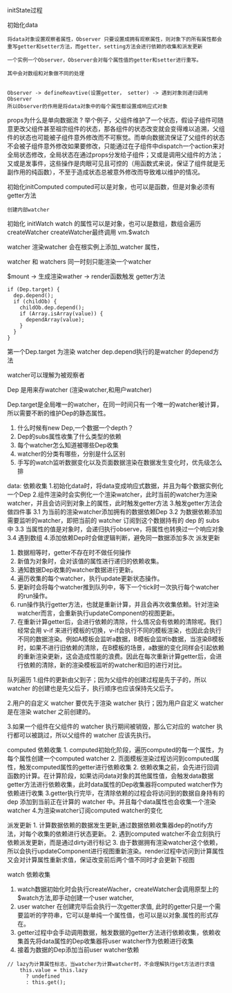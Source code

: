 initState过程
  
  初始化data


    将data对象设置观察者属性，Observer 只要设置成拥有观察属性，则对象下的所有属性都会重写getter和setter方法，而getter，setting方法会进行依赖的收集和派发更新
  
    一个实例一个Observer，Observer会对每个属性值的getter和setter进行重写。

    其中会对数组和对象做不同的处理


    Observer -> defineReavtive(设置getter， setter) -> 遇到对象则递归调用Observer
    所以Observer的作用是将data对象中的每个属性都设置成响应式对象





  
  props为什么是单向数据流 ?
      举个例子，父组件维护了一个状态，假设子组件可随意更改父组件甚至祖宗组件的状态，那各组件的状态改变就会变得难以追溯，父组件的状态也可能被子组件意外修改而不可察觉。而单向数据流保证了父组件的状态不会被子组件意外修改如果要修改，只能通过在子组件中dispatch一个action来对全局状态修改，全局状态在通过props分发给子组件；又或是调用父组件的方法；又或是发事件，这些操作是肉眼可见且可控的（用函数式来说，保证了组件就是无副作用的纯函数），不至于造成状态总被意外修改而导致难以维护的情况。







  
  
  初始化initComputed
    computed可以是对象，也可以是函数，但是对象必须有getter方法

    创建内部watcher

  
  初始化 initWatch
    watch 的属性可以是对象，也可以是数组，数组会遍历createWatcher
    createWatcher最终调用 vm.$watch
  







watcher 
  渲染watcher 会在根实例上添加_watcher 属性，

  watcher 和 watchers
同一时刻只能渲染一个watcher


$mount -> 生成渲染wather -> render函数触发 getter方法

```
if (Dep.target) {
  dep.depend();
  if (childOb) {
    childOb.dep.depend();
    if (Array.isArray(value)) {
      dependArray(value);
    }
  }
}
```

第一个Dep.target 为渲染 watcher
dep.depend执行的是watcher 的depend方法

watcher可以理解为被观察者


Dep 是用来存watcher (渲染watcher,和用户watcher)

Dep.target是全局唯一的watcher，在同一时间只有一个唯一的watcher被计算，所以需要不断的维护Dep的静态属性。



1. 什么时候有new Dep,一个数据一个depth？
2. Dep的subs属性收集了什么类型的依赖
3. 每个watcher怎么知道被哪些Dep收集
4. watcher的分类有哪些，分别是什么区别
5. 手写的watch监听数据变化以及页面数据渲染在数据发生变化时，优先级怎么排



data: 
依赖收集
  1.初始化data时，将data变成响应式数据，并且为每个数据实例化一个Dep
  2.组件渲染时会实例化一个渲染watcher，此时当前的watcher为渲染watcher，并且会访问到对象上的属性，此时触发getter方法
  3.触发getter方法会做四件事
   3.1 为当前的渲染watcher添加拥有的数据依赖Dep
   3.2 为数据依赖添加需要监听的watcher，即把当前的 watcher 订阅到这个数据持有的 dep 的 subs 中
   3.3 当属性的值是对象时，会递归执行observe，将属性也转换过一个响应对象
   3.4 遇到数组
  4.添加依赖Dep时会做逻辑判断，避免同一数据添加多次
派发更新
  1. 数据相等时，getter不存在时不做任何操作
  2. 新值为对象时，会对该值的属性进行递归的依赖收集。
  3. 通知数据Dep收集的watcher数据进行更新。
  4. 遍历收集的每个watcher，执行update更新状态操作。
  5. 更新时会将每个watcher推到队列中，等下一个tick时一次执行每个watcher的run操作。
  6. run操作执行getter方法，也就是重新计算，并且会再次收集依赖。针对渲染watcher而言，会重新执行updateComponent的视图更新。
  7. 在重新计算getter后，会进行依赖的清除，什么情况会有依赖的清除呢。我们经常会用 v-if 来进行模板的切换，v-if会执行不同的模板渲染，也因此会执行不同的数据渲染。例如A模板会监听a数据，B模板会监听b数据，当渲染B模板时，如果不进行旧依赖的清除，在B模板的场景，a数据的变化同样会引起依赖的重新渲染更新，这会造成性能的浪费。因此在每次重新计算getter后，会进行依赖的清除，新的渲染模板监听的watcher和旧的进行对比。



队列遍历
  1.组件的更新由父到子；因为父组件的创建过程是先于子的，所以 watcher 的创建也是先父后子，执行顺序也应该保持先父后子。

  2.用户的自定义 watcher 要优先于渲染 watcher 执行；因为用户自定义 watcher 是在渲染 watcher 之前创建的。

  3.如果一个组件在父组件的 watcher 执行期间被销毁，那么它对应的 watcher 执行都可以被跳过，所以父组件的 watcher 应该先执行。




computed
  依赖收集
    1. computed初始化阶段，遍历computed的每一个属性，为每个属性创建一个computed watcher
    2. 页面模板渲染过程访问到computed属性，触发computed属性的getter进行依赖收集
    2. 依赖收集之前，会先进行回调函数的计算。在计算阶段，如果访问data对象的其他属性值，会触发data数据getter方法进行依赖收集，此时data属性的Dep收集器将computed watcher作为依赖进行收集
    3.getter执行完毕，在清除依赖的过程会将访问到的数据自身持有的 dep 添加到当前正在计算的 watcher 中。并且每个data属性也会收集一个渲染watcher
    4.为渲染watcher订阅computed watcher的变化

  派发更新
    1. 计算数据依赖的数据发生更新,通过数据依赖收集器dep的notify方法，对每个收集的依赖进行状态更新。
    2. 遇到computed watcher不会立刻执行依赖派发更新，而是通过dirty进行标记
    3. 由于数据拥有渲染watcher这个依赖，所以会执行updateComponent进行视图重新渲染。render过程中访问到计算属性又会对计算属性重新求值，保证改变前后两个值不同时才会更新下视图



watch
  依赖收集
  1. watch数据初始化时会执行createWacher，createWatcher会调用原型上的$watch方法,即手动创建一个user watcher,
  2. user watcher 在创建完毕后会执行一次getter求值,
此时的getter只是一个需要监听的字符串，它可以是单纯一个属性值，也可以是以对象.属性的形式存在。
  3. getter过程中会手动调用数据，触发数据的getter方法进行依赖收集，依赖收集首先将data属性的Dep收集器将user watcher作为依赖进行收集
  4. 接着为数据的Dep添加当前user watcher依赖



```
// lazy为计算属性标志，当watcher为计算watcher时，不会理解执行get方法进行求值
    this.value = this.lazy
      ? undefined
      : this.get();
```